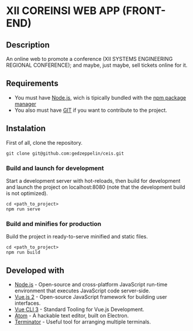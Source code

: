 # XII COREINSI WEB APP (FRONT-END)

## Description
An online web to promote a conference (XII SYSTEMS ENGINEERING REGIONAL CONFERENCE); and maybe, just maybe, sell tickets online for it.

## Requirements
* You must have [Node.js](https://nodejs.org/), wich is tipically bundled with the [npm package manager](https://www.npmjs.com/)
* You also must have [GIT](https://git-scm.com/) if you want to contribute to the project.

## Instalation

First of all, clone the repository.

```
git clone git@github.com:gedzeppelin/ceis.git
```

### Build and launch for development
Start a development server with hot-reloads, then build for development and launch the project on localhost:8080 (note that the development build is not optimized).

```
cd <path_to_project>
npm run serve
```


### Build and minifies for production
Build the project in ready-to-serve minified and static files.

```
cd <path_to_project>
npm run build
```

## Developed with
* [Node.js](https://nodejs.org/) - Open-source and cross-platform JavaScript run-time environment that executes JavaScript code server-side. 
* [Vue.js 2](https://vuejs.org/) - Open-source JavaScript framework for building user interfaces. 
* [Vue CLI 3](https://cli.vuejs.org/) - Standard Tooling for Vue.js Development.
* [Atom](https://atom.io/) -  A hackable text editor, built on Electron.
* [Terminator](https://gnometerminator.blogspot.com/p/introduction.html) - Useful tool for arranging multiple terminals.

